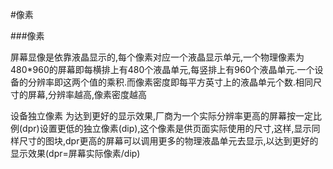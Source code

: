 #像素

###像素

屏幕显像是依靠液晶显示的,每个像素对应一个液晶显示单元,一个物理像素为480*960的屏幕即每横排上有480个液晶单元,每竖排上有960个液晶单元.一个设备的分辨率即这两个值的乘积.而像素密度即每平方英寸上的液晶单元个数.相同尺寸的屏幕,分辨率越高,像素密度越高

设备独立像素
为达到更好的显示效果,厂商为一个实际分辨率更高的屏幕按一定比例(dpr)设置更低的独立像素(dip),这个像素是供页面实际使用的尺寸,这样,显示同样尺寸的图块,dpr更高的屏幕可以调用更多的物理液晶单元去显示,以达到更好的显示效果(dpr=屏幕实际像素/dip)

	
	
